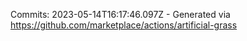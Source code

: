 Commits: 2023-05-14T16:17:46.097Z - Generated via https://github.com/marketplace/actions/artificial-grass
<br>
